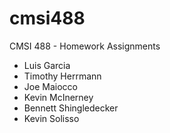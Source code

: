 # cmsi488
CMSI 488 - Homework Assignments

* Luis Garcia
* Timothy Herrmann
* Joe Maiocco
* Kevin McInerney
* Bennett Shingledecker
* Kevin Solisso

